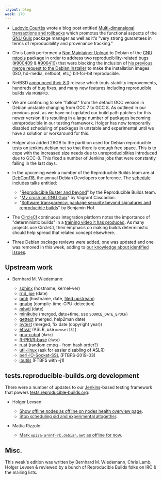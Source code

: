 ```yaml
---
layout: blog
week: 170
---
```


* [Ludovic Courtès](http://web.fdn.fr/~lcourtes/) wrote a blog post entitled [Multi-dimensional transactions and rollbacks](https://www.gnu.org/software/guix/blog/2018/multi-dimensional-transactions-and-rollbacks-oh-my/) which promotes the functional aspects of the [GNU Guix](https://www.gnu.org/software/guix/) package manager as well as it's "very strong guarantees in terms of reproducibility and provenance tracking."

* Chris Lamb performed a [Non Maintainer Upload](https://wiki.debian.org/NonMaintainerUpload) to Debian of the [GNU mtools](https://www.gnu.org/software/mtools/) package in order to address two reproducibility-related bugs ([#900409](https://bugs.debian.org/900409) & [#900410](https://bugs.debian.org/900410)) that were blocking the inclusion of [his previous merge request to the Debian Installer](https://salsa.debian.org/installer-team/debian-installer/merge_requests/3) to make the installation images (ISO, hd-media, netboot, etc,) bit-for-bit reproducible.

* NetBSD [announced their 8.0](http://www.netbsd.org/releases/formal-8/NetBSD-8.0.html) release which touts stability improvements, hundreds of bug fixes, and many new features including reproducible builds via `MKREPRO`.

* We are continuing to see "fallout" from the default GCC version in Debian unstable changing from GCC 7 to GCC 8. As outlined in our previous post, as we have not updated our build path patches for this newer version it is resulting in a large number of packages becoming unreproducible in our testing framework. Holger has now temporarily disabled scheduling of packages in unstable and experimental until we have a solution or workaround for this.

* Holger also added 26GB to the partition used for Debian reproducible tests on jenkins.debian.net so that there is enough free space. This is to cope with the increased size needs due to unreproduciblities introduced due to GCC-8. This fixed a number of Jenkins jobs that were constantly failing in the last days.

* In the upcoming week a number of the Reproducible Builds team are at [DebConf18](https://debconf18.debconf.org/), the annual Debian Developers conference. The [schedule](https://debconf18.debconf.org/schedule/) includes talks entitled:

  * "[Reproducible Buster and beyond](https://debconf18.debconf.org/talks/80-reproducible-buster-and-beyond/)" by the Reproducible Builds team.
  * "[My crush on GNU Guix](https://debconf18.debconf.org/talks/99-my-crush-on-gnu-guix/)" by Vagrant Cascadian.
  * "[Software transparency: package security beyond signatures and reproducible builds](https://debconf18.debconf.org/talks/104-software-transparency-package-security-beyond-signatures-and-reproducible-builds/)" by Benjamin Hof.

* The [CircleCI](https://circleci.com/) continuous integration platform notes the importance of "deterministic builds" in a [training video it has produced](https://www.youtube.com/watch?v=xOSHKNUIkjY). As many projects use CircleCI, their emphasis on making builds deterministic should help spread that related concept elsewhere.

* Three Debian package reviews were added, one was updated and one was removed in this week, adding to [our knowledge about identified issues](https://tests.reproducible-builds.org/debian/index_issues.html).


Upstream work
-------------

* Bernhard M. Wiedemann:

    * [sphinx](https://build.opensuse.org/request/show/624654) (hostname, kernel-ver)
    * [rnd\_jue](https://build.opensuse.org/request/show/624665) (date)
    * [nmh](https://build.opensuse.org/request/show/624777) (hostname, date, [filed upstream](https://savannah.nongnu.org/support/index.php?109535))
    * [gnubg](https://build.opensuse.org/request/show/625008) (compile-time-CPU-detection)
    * [mhvtl](https://github.com/markh794/mhvtl/pull/26) (date)
    * [minikube](https://github.com/kubernetes/minikube/pull/3009) (merged, date+time, use `SOURCE_DATE_EPOCH`)
    * [gettext](https://savannah.gnu.org/bugs/index.php?54367) (merged, help2man date)
    * [pytest](https://github.com/pytest-dev/pytest/pull/3710) (merged, fix date (copyright year))
    * [efivar](https://github.com/rhboot/efivar/pull/115) (ASLR, use `memset(3)`)
    * [gnu-cobol](https://savannah.gnu.org/bugs/index.php?54361) (`date`)
    * [R-PKI/R-base](https://bugzilla.opensuse.org/show_bug.cgi?id=1102299) (`date`)
    * [rust](https://github.com/rust-lang/rust/issues/50556) (random cmpq - from hash order?)
    * [util-linux](https://github.com/karelzak/util-linux/issues/668) (ask for easier disabling of ASLR)
    * [perl-IO-Socket-SSL](https://bugzilla.opensuse.org/show_bug.cgi?id=1102852) (FTBFS-2019-03)
    * [ibutils](https://bugzilla.opensuse.org/show_bug.cgi?id=1102911) (FTBFS with -j1)


tests.reproducible-builds.org development
-----------------------------------------

There were a number of updates to our [Jenkins](https://jenkins.io/)-based testing framework that powers [tests.reproducible-builds.org](tests.reproducible-builds.org):

* Holger Levsen:
    * [Show offline nodes as offline on nodes health overview page](https://salsa.debian.org/qa/jenkins.debian.net/commit/a22841d0).
    * [Stop scheduling sid and experimental altogether](https://salsa.debian.org/qa/jenkins.debian.net/commit/1e91c278).

* Mattia Rizzolo:
    * [Mark `opi2a-armhf-rb.debian.net` as offline for now](https://salsa.debian.org/qa/jenkins.debian.net/commit/d393b107).


Misc.
-----

This week's edition was written by Bernhard M. Wiedemann, Chris Lamb, Holger Levsen & reviewed by a bunch of Reproducible Builds folks on IRC & the mailing lists.

